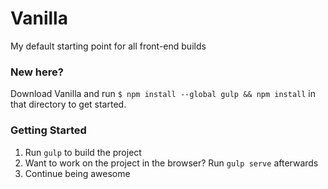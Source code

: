 # Vanilla
My default starting point for all front-end builds

### New here?
Download Vanilla and run `$ npm install --global gulp && npm install` in that directory to get started.

### Getting Started
1. Run `gulp` to build the project
2. Want to work on the project in the browser? Run `gulp serve` afterwards
3. Continue being awesome